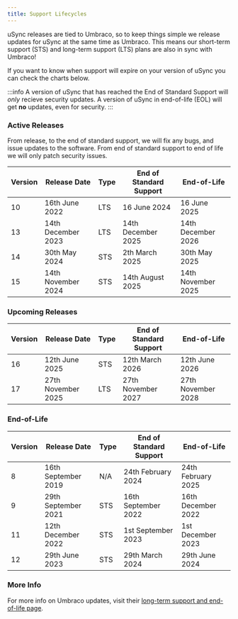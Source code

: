 ```yaml
---
title: Support Lifecycles
---
```


uSync releases are tied to Umbraco, so to keep things simple we release updates for uSync at the same time as Umbraco. This means our short-term support (STS) and long-term support (LTS) plans are also in sync with Umbraco!

If you want to know when support will expire on your version of uSync you can check the charts below.

:::info
A version of uSync that has reached the End of Standard Support will *only* recieve security updates. A version of uSync in end-of-life (EOL) will get **no** updates, even for security. 
:::



### Active Releases

From release, to the end of standard support, we will fix any bugs, and issue updates to the software. From end of standard support to end of life we will only patch security issues. 

| Version | Release Date | Type | End of Standard Support | End-of-Life
|--|--|--|--|--|
10 |	16th June 2022 |	LTS |	16 June 2024 |	16 June 2025
13 | 14th December 2023 | LTS | 14th December 2025 | 14th December 2026
14 |	30th May 2024 | STS | 2th March 2025 | 30th May 2025
15 |	14th November 2024 |	STS |  14th August  2025 | 14th November 2025

### Upcoming Releases
| Version | Release Date | Type | End of Standard Support | End-of-Life
|--|--|--|--|--|
16 |	12th June 2025 |	STS |	12th March 2026 |	12th June 2026
17 |	27th November 2025 |	LTS |	27th November 2027 |	27th November 2028

### End-of-Life
| Version | Release Date | Type | End of Standard Support | End-of-Life
|--|--|--|-|--|
8 |	 16th September 2019 |	N/A	|	24th February 2024 |	24th February 2025
9 | 29th September 2021 | STS | 16th September 2022 | 16th December 2022
11 |	12th December 2022 |	STS |	1st September 2023 |	1st December 2023
12 |	29th June 2023 |	STS |	29th March 2024 |	29th June 2024

### More Info

For more info on Umbraco updates, visit their [long-term support and end-of-life page](https://umbraco.com/products/knowledge-center/long-term-support-and-end-of-life/). 